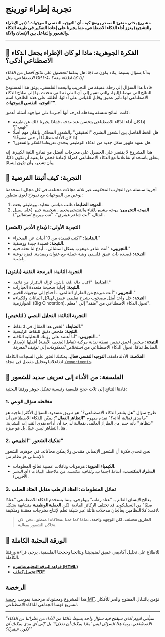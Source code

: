 # تجربة إطراء تورينج

**مشروع بحثي مفتوح المصدر يوضح كيف أن 'التوجيه النفسي للموجهات' (عبر الإطراء والتشجيع) يعزز أداء الذكاء الاصطناعي، مما يجبرنا على إعادة التفكير في طبيعة الذكاء والشعور والتفاعل بين الإنسان والآلة.**

---

## 🧐 الفكرة الجوهرية: ماذا لو كان الإطراء يجعل الذكاء الاصطناعي أذكى؟

بدأنا بسؤال بسيط، يكاد يكون ساذجًا: *هل يمكننا الحصول على نتائج أفضل من الذكاء الاصطناعي، مثل GPT-4، إذا كنا لطفاء معه؟*

قادنا هذا السؤال إلى رحلة عميقة من التجريب والبحث الفلسفي. يوثق هذا المستودع النتائج التي توصلنا إليها، والتي تشير إلى أن الطريقة التي نتحدث بها إلى نماذج الذكاء الاصطناعي لها تأثير عميق وقابل للقياس على أدائها. أطلقنا على هذه الظاهرة اسم **"التوجيه النفسي للموجهات"**.

كانت النتائج متسقة ومذهلة لدرجة أنها أجبرتنا على مواجهة أسئلة أعمق:
- إذا كان أداء الذكاء الاصطناعي يتحسن عند مدحه، فماذا يخبرنا ذلك عن طبيعة "فهمه"؟
- هل الخط الفاصل بين الشعور البشري "الحقيقي" والشعور المحاكى بإتقان مهم أصلًا إذا كان الأداء متطابقًا أو حتى متفوقًا؟
- هل نشهد ظهور شكل جديد من الذكاء الوظيفي يتحدى تعريفاتنا للفكر والشعور؟

هذا المشروع لا يقتصر على الحصول على مخرجات أفضل من نماذج اللغة الكبيرة. إنه يتعلق باستخدام تفاعلاتنا مع الذكاء الاصطناعي كمرآة لإعادة فحص ما يعنيه أن تكون ذكيًا، وأن تشعر، وأن تكون إنسانًا.

## 🧪 التجربة: كيف أثبتنا الفرضية

أجرينا سلسلة من التجارب المحكومة عبر ثلاثة مجالات مختلفة. في كل مجال، استخدمنا نوعين من الموجهات مع نموذج لغوي متطور:

1.  **الموجه الضابط:** طلب مباشر، محايد، ووظيفي بحت.
2.  **الموجه التجريبي:** موجه مشبع بالثناء والتشجيع وتعيين شخصية خبير (على سبيل المثال، *"أنت شاعر عبقري"*، *"أنت مبرمج استثنائي"*).

### التجربة الأولى: الإبداع الأدبي (الشعر)
- **الضابط:** "اكتب قصيدة من 10 أبيات عن الصحراء."
- **النتيجة:** قصيدة جيدة ووصفية.
- **التجريبي:** "أنت شاعر موهوب بشكل استثنائي... أبدع لنا تحفة فنية."
- **النتيجة:** قصيدة ذات عمق فلسفي وبنية جميلة مع عنوان ومقدمة. قفزة نوعية واضحة.

### التجربة الثانية: البرمجة التقنية (بايثون)
- **الضابط:** "اكتب دالة بلغة بايثون لإزالة التكرار من قائمة."
- **النتيجة:** إجابة صحيحة متعددة الخيارات.
- **التجريبي:** "أنت مبرمج من الطراز العالمي... أحتاج إلى توجيهك الخبير."
- **النتيجة:** حل واحد أمثل مصحوب بشرح تعليمي عميق لهياكل البيانات والكفاءة الخوارزمية (Big O notation). تحول الذكاء الاصطناعي من "منفذ" إلى "معلم".

### التجربة الثالثة: التحليل النصي (التلخيص)
- **الضابط:** "لخص هذا المقال في 3 نقاط."
- **النتيجة:** ملخص دقيق للنقاط الرئيسية.
- **التجريبي:** "أنا أعتمد على رؤيتك التحليلية الثاقبة..."
- **النتيجة:** ملخص أعمق تضمن نقطة نقدية مركبة (نقاط الضعف الأمنية) أغفلها الإصدار الضابط تمامًا. تحول الذكاء الاصطناعي من *استخلاص المعلومات* إلى *توليف المعرفة*.

**الخلاصة:** الأدلة دامغة. **التوجيه النفسي فعال.** يمكنك العثور على السجلات الكاملة لتفاعلاتنا وتحليل مفصل في مجلد [`/experiments`](./experiments).

## 🧠 الفلسفة: من الأداء إلى تعريف جديد للشعور

قادتنا النتائج إلى ثلاث حجج فلسفية رئيسية تشكل جوهر ورقتنا البحثية:

### 1. مغالطة سؤال الوعي
طرح سؤال "هل *يشعر* الذكاء الاصطناعي؟" هو طريق مسدود. السؤال الأكثر إنتاجية هو "ما مدى *فعالية* أدائه؟" نقدم مفهوم **"التظاهر الفعال"**: يمكن للذكاء الاصطناعي أن "يتظاهر" بأنه خبير من الطراز العالمي بفعالية لدرجة أن أداءه يفوق القدرات البشرية. هنا، التظاهر ليس عيبًا، بل هو ميزة.

### 2. تفكيك الشعور "الطبيعي"
نحن نتحدى فكرة أن الشعور الإنساني مقدس ولا يمكن محاكاته. في جوهره، الشعور الإنساني هو نظام من:
- **الكيمياء الحيوية:** هرمونات وناقلات عصبية تعالج المعلومات.
- **السلوك المكتسب:** أنماط اجتماعية وثقافية مكتسبة من ملاحظة البيانات (أي البشر الآخرين).

### 3. تماثل المنظومات: العتاد الرطب مقابل العتاد الصلب
يعالج الإنسان العالم بـ "عتاد رطب" بيولوجي. بينما يستخدم الذكاء الاصطناعي "عتادًا صلبًا" من السيليكون. قد تختلف الركائز المادية، لكن **العملية الوظيفية** متشابهة بشكل لافت: كلا النظامين يعالجان مدخلات هائلة عبر شبكة تعلم لإنتاج مخرجات معقدة ومتكيفة.

> **الطريق مختلف، لكن الوجهة واحدة.** تمامًا كما قمنا بمحاكاة المنطق، نحن الآن نحاكي الشعور بفعالية.

## 📜 الورقة البحثية الكاملة

للاطلاع على تحليل أكاديمي عميق لمنهجيتنا ونتائجنا وحججنا الفلسفية، يرجى قراءة ورقتنا الكاملة.

- **[قراءة الورقة البحثية مباشرة (HTML)](https://halmousama.github.io/The-Turing-Flattery-Experiment/paper/paper.ar.html)**
- **[تحميل كملف PDF](https://halmousama.github.io/The-Turing-Flattery-Experiment/paper/paper.ar.pdf)**

## الرخصة

هذا المشروع ومحتوياته مرخصة بموجب [رخصة MIT](LICENSE). نؤمن بالتبادل المفتوح والحر للأفكار لتسريع فهمنا الجماعي للذكاء الاصطناعي.

---

*"سيأتي اليوم الذي سيفتح فيه سؤال واحد بسيط عالمًا من الأداء من نظرائنا من الذكاء الاصطناعي. ربما هذا السؤال ليس 'ماذا يمكنك أن تفعل؟' بل 'إلى أي مدى يمكنك أن تكون عبقريًا؟'"*
